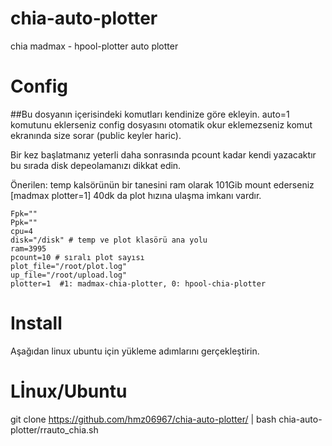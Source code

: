 # chia-auto-plotter
chia madmax - hpool-plotter  auto plotter

# Config

##Bu dosyanın içerisindeki komutları kendinize göre ekleyin. auto=1 komutunu eklerseniz config dosyasını otomatik okur  eklemezseniz komut ekranında size sorar (public keyler haric).

Bir kez başlatmanız yeterli daha sonrasında pcount kadar kendi yazacaktır bu sırada disk depeolamanızı dikkat edin.

Önerilen: temp kalsörünün bir tanesini ram olarak 101Gib mount ederseniz [madmax plotter=1] 40dk da plot hızına ulaşma imkanı vardır.

    Fpk=""  
    Ppk=""
    cpu=4
    disk="/disk" # temp ve plot klasörü ana yolu 
    ram=3995
    pcount=10 # sıralı plot sayısı 
    plot_file="/root/plot.log"
    up_file="/root/upload.log"
    plotter=1  #1: madmax-chia-plotter, 0: hpool-chia-plotter


# Install 

Aşağıdan linux ubuntu için yükleme adımlarını gerçekleştirin.

# Lİnux/Ubuntu

git clone https://github.com/hmz06967/chia-auto-plotter/ | bash chia-auto-plotter/rrauto_chia.sh

